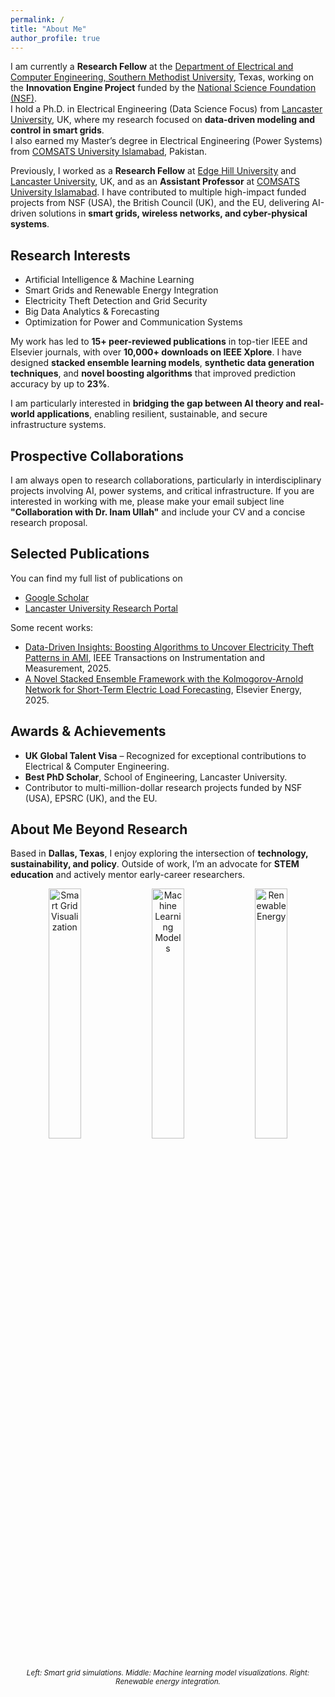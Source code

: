 ```yaml
---
permalink: /
title: "About Me"
author_profile: true
---
```


<!-- <p class="buttons" style="text-align:left;">
    <a class="btn btn--research" target="_blank" href="https://namedrop.io/inamullah">Hear my name</a>
</p> -->

I am currently a **Research Fellow** at the <a href="https://www.smu.edu/Lyle/Departments/ECE" target="_blank">Department of Electrical and Computer Engineering, Southern Methodist University</a>, Texas, working on the **Innovation Engine Project** funded by the <a href="https://new.nsf.gov/funding/initiatives/nsf-engines" target="_blank">National Science Foundation (NSF)</a>.  
I hold a Ph.D. in Electrical Engineering (Data Science Focus) from <a href="https://www.lancaster.ac.uk/engineering/" target="_blank">Lancaster University</a>, UK, where my research focused on **data-driven modeling and control in smart grids**.  
I also earned my Master’s degree in Electrical Engineering (Power Systems) from <a href="https://www.comsats.edu.pk/" target="_blank">COMSATS University Islamabad</a>, Pakistan.

Previously, I worked as a **Research Fellow** at <a href="https://www.edgehill.ac.uk/" target="_blank">Edge Hill University</a> and <a href="https://www.lancaster.ac.uk/" target="_blank">Lancaster University</a>, UK, and as an **Assistant Professor** at <a href="https://www.comsats.edu.pk/" target="_blank">COMSATS University Islamabad</a>. I have contributed to multiple high-impact funded projects from NSF (USA), the British Council (UK), and the EU, delivering AI-driven solutions in **smart grids, wireless networks, and cyber-physical systems**.

## Research Interests
* Artificial Intelligence & Machine Learning
* Smart Grids and Renewable Energy Integration
* Electricity Theft Detection and Grid Security
* Big Data Analytics & Forecasting
* Optimization for Power and Communication Systems

My work has led to **15+ peer-reviewed publications** in top-tier IEEE and Elsevier journals, with over **10,000+ downloads on IEEE Xplore**. I have designed **stacked ensemble learning models**, **synthetic data generation techniques**, and **novel boosting algorithms** that improved prediction accuracy by up to **23%**.  

I am particularly interested in **bridging the gap between AI theory and real-world applications**, enabling resilient, sustainable, and secure infrastructure systems.

## Prospective Collaborations
I am always open to research collaborations, particularly in interdisciplinary projects involving AI, power systems, and critical infrastructure. If you are interested in working with me, please make your email subject line **"Collaboration with Dr. Inam Ullah"** and include your CV and a concise research proposal.

## Selected Publications
You can find my full list of publications on  
* <a href="https://scholar.google.com/citations?user=Rjj2sDMAAAAJ&hl=en" target="_blank">Google Scholar</a>  
* <a href="https://www.research.lancs.ac.uk/portal/en/persons/inam-ullah(00000000-0000-0000-0000-000000000000).html" target="_blank">Lancaster University Research Portal</a>  

Some recent works:
- <a href="https://ieeexplore.ieee.org/document/10628648" target="_blank">Data-Driven Insights: Boosting Algorithms to Uncover Electricity Theft Patterns in AMI</a>, IEEE Transactions on Instrumentation and Measurement, 2025.  
- <a href="https://doi.org/10.1016/j.energy.2025.137216" target="_blank">A Novel Stacked Ensemble Framework with the Kolmogorov-Arnold Network for Short-Term Electric Load Forecasting</a>, Elsevier Energy, 2025.

## Awards & Achievements
- **UK Global Talent Visa** – Recognized for exceptional contributions to Electrical & Computer Engineering.
- **Best PhD Scholar**, School of Engineering, Lancaster University.
- Contributor to multi-million-dollar research projects funded by NSF (USA), EPSRC (UK), and the EU.

## About Me Beyond Research
Based in **Dallas, Texas**, I enjoy exploring the intersection of **technology, sustainability, and policy**. Outside of work, I’m an advocate for **STEM education** and actively mentor early-career researchers.

<div style="width: 100%; margin: 0 auto; text-align: center;">
  <img src="/images/smartgrid.jpg" alt="Smart Grid Visualization" title="Smart Grid Research" style="width: 32%;">
  <img src="/images/machinelearning.jpg" alt="Machine Learning Models" title="Machine Learning" style="width: 32%;">
  <img src="/images/renewableenergy.jpg" alt="Renewable Energy" title="Renewable Energy" style="width: 32%;">
  <sub><em>
    Left: Smart grid simulations. Middle: Machine learning model visualizations. Right: Renewable energy integration.
  </em></sub>
</div>
<br />
